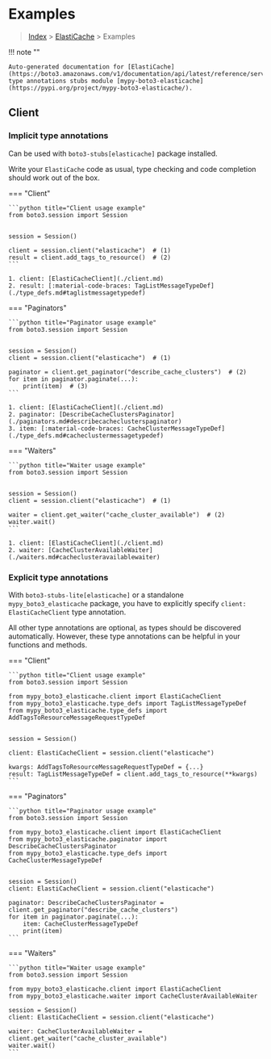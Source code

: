 # Examples

> [Index](../README.md) > [ElastiCache](./README.md) > Examples

!!! note ""

    Auto-generated documentation for [ElastiCache](https://boto3.amazonaws.com/v1/documentation/api/latest/reference/services/elasticache.html#ElastiCache)
    type annotations stubs module [mypy-boto3-elasticache](https://pypi.org/project/mypy-boto3-elasticache/).

## Client

### Implicit type annotations

Can be used with `boto3-stubs[elasticache]` package installed.

Write your `ElastiCache` code as usual,
type checking and code completion should work out of the box.


=== "Client"

    ```python title="Client usage example"
    from boto3.session import Session


    session = Session()

    client = session.client("elasticache")  # (1)
    result = client.add_tags_to_resource()  # (2)
    ```

    1. client: [ElastiCacheClient](./client.md)
    2. result: [:material-code-braces: TagListMessageTypeDef](./type_defs.md#taglistmessagetypedef) 



=== "Paginators"

    ```python title="Paginator usage example"
    from boto3.session import Session


    session = Session()
    client = session.client("elasticache")  # (1)

    paginator = client.get_paginator("describe_cache_clusters")  # (2)
    for item in paginator.paginate(...):
        print(item)  # (3)
    ```

    1. client: [ElastiCacheClient](./client.md)
    2. paginator: [DescribeCacheClustersPaginator](./paginators.md#describecacheclusterspaginator)
    3. item: [:material-code-braces: CacheClusterMessageTypeDef](./type_defs.md#cacheclustermessagetypedef) 



=== "Waiters"

    ```python title="Waiter usage example"
    from boto3.session import Session


    session = Session()
    client = session.client("elasticache")  # (1)

    waiter = client.get_waiter("cache_cluster_available")  # (2)
    waiter.wait()
    ```

    1. client: [ElastiCacheClient](./client.md)
    2. waiter: [CacheClusterAvailableWaiter](./waiters.md#cacheclusteravailablewaiter)


### Explicit type annotations

With `boto3-stubs-lite[elasticache]`
or a standalone `mypy_boto3_elasticache` package, you have to explicitly specify `client: ElastiCacheClient` type annotation.

All other type annotations are optional, as types should be discovered automatically.
However, these type annotations can be helpful in your functions and methods.


=== "Client"

    ```python title="Client usage example"
    from boto3.session import Session

    from mypy_boto3_elasticache.client import ElastiCacheClient
    from mypy_boto3_elasticache.type_defs import TagListMessageTypeDef
    from mypy_boto3_elasticache.type_defs import AddTagsToResourceMessageRequestTypeDef


    session = Session()

    client: ElastiCacheClient = session.client("elasticache")

    kwargs: AddTagsToResourceMessageRequestTypeDef = {...}
    result: TagListMessageTypeDef = client.add_tags_to_resource(**kwargs)
    ```



=== "Paginators"

    ```python title="Paginator usage example"
    from boto3.session import Session

    from mypy_boto3_elasticache.client import ElastiCacheClient
    from mypy_boto3_elasticache.paginator import DescribeCacheClustersPaginator
    from mypy_boto3_elasticache.type_defs import CacheClusterMessageTypeDef


    session = Session()
    client: ElastiCacheClient = session.client("elasticache")

    paginator: DescribeCacheClustersPaginator = client.get_paginator("describe_cache_clusters")
    for item in paginator.paginate(...):
        item: CacheClusterMessageTypeDef
        print(item)
    ```



=== "Waiters"

    ```python title="Waiter usage example"
    from boto3.session import Session

    from mypy_boto3_elasticache.client import ElastiCacheClient
    from mypy_boto3_elasticache.waiter import CacheClusterAvailableWaiter

    session = Session()
    client: ElastiCacheClient = session.client("elasticache")

    waiter: CacheClusterAvailableWaiter = client.get_waiter("cache_cluster_available")
    waiter.wait()
    ```


